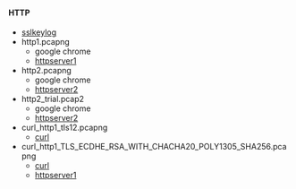 #### HTTP

- [sslkeylog](sslkeylog)
- http1.pcapng
  - google chrome
  - [httpserver1](README_http1.md)
- http2.pcapng
  - google chrome
  - [httpserver2](README_http2.md)
- http2_trial.pcap2
  - google chrome
  - [httpserver2](README_http2_trial.md)
- curl_http1_tls12.pcapng
  - [curl](README_curl_http1_tls12.md)
- curl_http1_TLS_ECDHE_RSA_WITH_CHACHA20_POLY1305_SHA256.pcapng
  - [curl](README_curl_http1_TLS_ECDHE_RSA_WITH_CHACHA20_POLY1305_SHA256_client.md)
  - [httpserver1](README_curl_http1_TLS_ECDHE_RSA_WITH_CHACHA20_POLY1305_SHA256_server.md)
